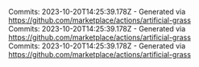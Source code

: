 Commits: 2023-10-20T14:25:39.178Z - Generated via https://github.com/marketplace/actions/artificial-grass
<br>
Commits: 2023-10-20T14:25:39.178Z - Generated via https://github.com/marketplace/actions/artificial-grass
<br>
Commits: 2023-10-20T14:25:39.178Z - Generated via https://github.com/marketplace/actions/artificial-grass
<br>
